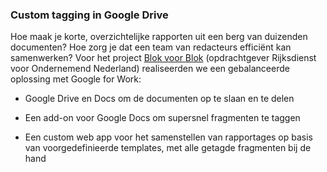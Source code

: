 ### Custom tagging in Google Drive

Hoe maak je korte, overzichtelijke rapporten uit een berg van duizenden documenten? Hoe zorg je dat een team van redacteurs effici&euml;nt kan samenwerken?
Voor het project [Blok voor Blok](/#portfolio-blok-voor-blok) (opdrachtgever Rijksdienst voor Ondernemend Nederland) realiseerden we een gebalanceerde oplossing met Google for Work:

+ Google Drive en Docs om de documenten op te slaan en te delen

+ Een add-on voor Google Docs om supersnel fragmenten te taggen

+ Een custom web app voor het samenstellen van rapportages op basis van voorgedefinieerde templates, met alle getagde fragmenten bij de hand
